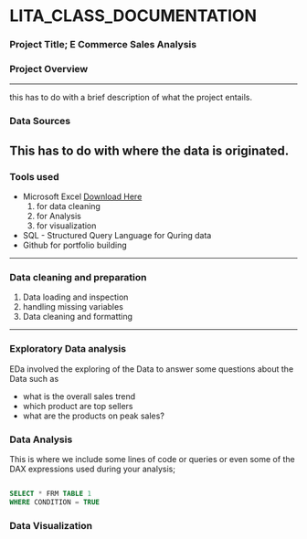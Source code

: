 # LITA_CLASS_DOCUMENTATION

### Project Title; E Commerce Sales Analysis

### Project Overview 
---
this has to do with a brief description of what the project entails.

### Data Sources
This has to do with where the data is originated.
---
### Tools used
- Microsoft Excel [Download Here](https://www.microsoft.com)
   1. for data cleaning
   2. for Analysis
   3. for visualization
- SQL - Structured Query Language for Quring data
- Github for portfolio building

---
### Data cleaning and preparation 
1. Data loading and inspection
2. handling missing variables
3. Data cleaning and formatting
----

### Exploratory Data analysis
EDa involved the exploring of the Data to answer some questions about the Data such as 
- what is the overall sales trend
- which product are top sellers
- what are the products on peak sales?

### Data Analysis
This is where we include some lines of code or queries or even some of the DAX expressions used during your analysis;

```SQL

SELECT * FRM TABLE 1
WHERE CONDITION = TRUE
```

### Data Visualization


